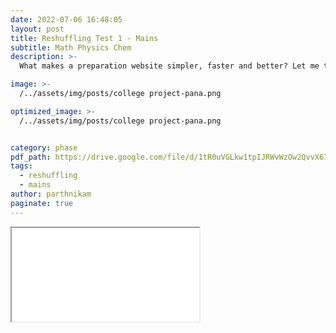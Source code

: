 ```yaml
---
date: 2022-07-06 16:48:05
layout: post
title: Reshuffling Test 1 - Mains
subtitle: Math Physics Chem
description: >-
  What makes a preparation website simpler, faster and better? Let me tell you ... 

image: >-
  /../assets/img/posts/college project-pana.png

optimized_image: >-
  /../assets/img/posts/college project-pana.png


category: phase 
pdf_path: https://drive.google.com/file/d/1tR0uVGLkw1tpIJRWvWzOw2QvvX67F3A0/preview?usp=drive_link
tags:
  - reshuffling
  - mains
author: parthnikam
paginate: true
---
```


<iframe class="embed-pdf" src="{{ page.pdf_path }}#toolbar=0" seamless="seamless" scrolling="no" style="overflow:hidden"></iframe>



